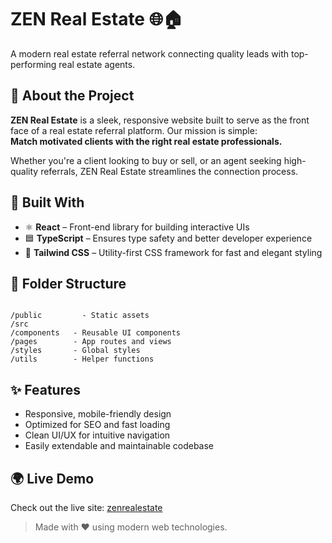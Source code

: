 # ZEN Real Estate 🌐🏠

A modern real estate referral network connecting quality leads with top-performing real estate agents.

## 🚀 About the Project

**ZEN Real Estate** is a sleek, responsive website built to serve as the front face of a real estate referral platform. Our mission is simple:  
**Match motivated clients with the right real estate professionals.**

Whether you're a client looking to buy or sell, or an agent seeking high-quality referrals, ZEN Real Estate streamlines the connection process.

## 🔧 Built With

- ⚛️ **React** – Front-end library for building interactive UIs  
- 🟦 **TypeScript** – Ensures type safety and better developer experience  
- 🎨 **Tailwind CSS** – Utility-first CSS framework for fast and elegant styling    

## 📁 Folder Structure

```

/public         - Static assets
/src
/components   - Reusable UI components
/pages        - App routes and views
/styles       - Global styles
/utils        - Helper functions

````

## ✨ Features

- Responsive, mobile-friendly design
- Optimized for SEO and fast loading
- Clean UI/UX for intuitive navigation
- Easily extendable and maintainable codebase

## 🌍 Live Demo

Check out the live site: [zenrealestate](https://zen-estate.netlify.app/)

> Made with ❤️ using modern web technologies.
